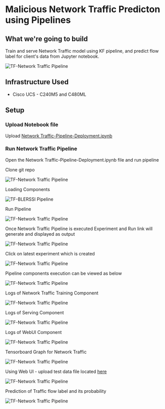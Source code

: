 # Malicious Network Traffic Predicton using Pipelines

## What we're going to build

Train and serve Network Traffic model using KF pipeline, and predict flow label for client's data from Jupyter notebook.

![TF-Network Traffic Pipeline](pictures/0-network-graph.PNG)

## Infrastructure Used

* Cisco UCS - C240M5 and C480ML


## Setup

### Upload Notebook file

Upload [Network Traffic-Pipeline-Deployment.ipynb](https://github.com/CiscoAI/cisco-kubeflow-starter-pack/blob/master/apps/networking/network-traffic/onprem/pipelines/Network-Pipeline-Deployment.ipynb)

### Run Network Traffic Pipeline

Open the Network Traffic-Pipeline-Deployment.ipynb file and run pipeline

Clone git repo

![TF-Network Traffic  Pipeline](pictures/1-git-clone.PNG)

Loading Components

![TF-BLERSSI Pipeline](pictures/2-load-compoents.PNG)

Run Pipeline

![TF-Network Traffic Pipeline](pictures/2-run-pipeline.PNG)

Once Network Traffic Pipeline is executed Experiment and Run link will generate and displayed as output

![TF-Network Traffic Pipeline](pictures/3-exp-link.PNG)

Click on latest experiment which is created

![TF-Network Traffic Pipeline](pictures/4-pipeline-created.PNG)

Pipeline components execution can be viewed as below

![TF-Network Traffic Pipeline](pictures/6-pipeline-completed.PNG)


Logs of Network Traffic Training Component

![TF-Network Traffic Pipeline](pictures/2-training.PNG)

Logs of Serving Component

![TF-Network Traffic Pipeline](pictures/3-serving.PNG)

Logs of WebUI Component

![TF-Network Traffic Pipeline](pictures/4-webui.PNG)

Tensorboard Graph for Network Traffic

![TF-Network Traffic Pipeline](pictures/5-tensorboard-graph.PNG)

 Using Web UI - upload test data file located [here](https://github.com/CiscoAI/cisco-kubeflow-starter-pack/blob/master/apps/networking/network-traffic/onprem/data/Network_Test_Traffic.csv)

![TF-Network Traffic Pipeline](pictures/7-upload-file-1.PNG)

 Prediction of Traffic flow label and its probability

![TF-Network Traffic Pipeline](pictures/8-show-table.PNG)
